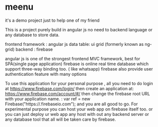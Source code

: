# meenu
it's a demo project just to help one of my friend

This is a project purely build in angular js
no need to backend language or any database to store data.

frontend framework : angular js
data table: ui grid (formerly known as ng-grid)
backend : firebase

angular js is one of the strongest frontend MVC framework, best for SPA(single page application)
firebase is online real time database which support three-way binding too. ( like whatsapp)
firebase also provide user authentication feature with many options


To use this application for your personal purpose ,
all you need to do login at https://www.firebase.com/login/
then create an application at: https://www.firebase.com/account/#/
then change the firebase root URL with your application name. :
var ref = new Firebase("https://<YOUR-FIREBASE-APP>.firebaseio.com");
and you are all good to go.
 For experimental purpose you can host your web app on firebase itself too.
 or you can just deploy ur web app any host with out any  backend server or any database tool that all will be taken care by firebase.
